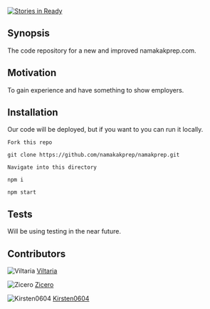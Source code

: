 [![Stories in Ready](https://badge.waffle.io/namakakprep/namakprep.png?label=ready&title=Ready)](http://waffle.io/namakakprep/namakprep)

## Synopsis

The code repository for a new and improved namakakprep.com.

## Motivation

To gain experience and have something to show employers.

## Installation

Our code will be deployed, but if you want to you can run it locally.

```
Fork this repo 

git clone https://github.com/namakakprep/namakprep.git

Navigate into this directory

npm i

npm start
```

## Tests

Will be using testing in the near future.

## Contributors

![Viltaria](https://avatars1.githubusercontent.com/u/15609358?v=3&s=466) [Viltaria](https://github.com/Viltaria)

![Zicero](https://avatars3.githubusercontent.com/u/22206529?v=3&s=466) [Zicero](https://github.com/Zicero)

![Kirsten0604](https://avatars0.githubusercontent.com/u/17192451?v=3&s=466) [Kirsten0604](https://github.com/Kirsten0604)

